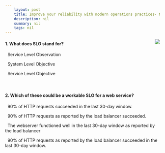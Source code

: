 ```yaml
---
    layout: post
    title: Improve your reliability with modern operations practices- Monitoring - Service level indicators (SLIs) and service level objectives (SLOs)
    description: nil
    summary: nil
    tags: nil
---
```



 <a target="_blank" href="https://docs.microsoft.com/en-us/learn/modules/improve-reliability-monitoring/7-sli-slo/"><i class="fas fa-external-link-alt"></i> </a>
 <img align="right" src="https://docs.microsoft.com/en-us/learn/achievements/improve-reliability-monitoring.svg">
####  1. What does SLO stand for?


<i class='far fa-square'></i> &nbsp;&nbsp;Service Level Observation

<i class='far fa-square'></i> &nbsp;&nbsp;System Level Objective

<i class='fas fa-check-square' style='color: Dodgerblue;'></i> &nbsp;&nbsp;Service Level Objective
<br />
<br />
<br />

####  2. Which of these could be a workable SLO for a web service?


<i class='far fa-square'></i> &nbsp;&nbsp;90\% of HTTP requests succeeded in the last 30-day window.

<i class='far fa-square'></i> &nbsp;&nbsp;90\% of HTTP requests as reported by the load balancer succeeded.

<i class='far fa-square'></i> &nbsp;&nbsp;The webserver functioned well in the last 30-day window as reported by the load balancer

<i class='fas fa-check-square' style='color: Dodgerblue;'></i> &nbsp;&nbsp;90\% of HTTP requests as reported by the load balancer succeeded in the last 30-day window.
<br />
<br />
<br />
